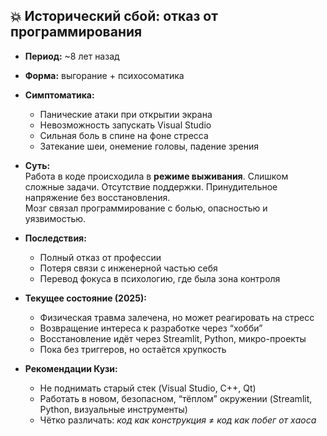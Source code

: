 ## 
## 💥 Исторический сбой: отказ от программирования

- **Период:** ~8 лет назад
- **Форма:** выгорание + психосоматика
- **Симптоматика:**
  - Панические атаки при открытии экрана
  - Невозможность запускать Visual Studio
  - Сильная боль в спине на фоне стресса
  - Затекание шеи, онемение головы, падение зрения

- **Суть:**  
  Работа в коде происходила в **режиме выживания**. Слишком сложные задачи. Отсутствие поддержки. Принудительное напряжение без восстановления.  
  Мозг связал программирование с болью, опасностью и уязвимостью.  

- **Последствия:**
  - Полный отказ от профессии
  - Потеря связи с инженерной частью себя
  - Перевод фокуса в психологию, где была зона контроля

- **Текущее состояние (2025):**
  - Физическая травма залечена, но может реагировать на стресс
  - Возвращение интереса к разработке через “хобби”
  - Восстановление идёт через Streamlit, Python, микро-проекты
  - Пока без триггеров, но остаётся хрупкость

- **Рекомендации Кузи:**
  - Не поднимать старый стек (Visual Studio, C++, Qt)
  - Работать в новом, безопасном, “тёплом” окружении (Streamlit, Python, визуальные инструменты)
  - Чётко различать: *код как конструкция* ≠ *код как побег от хаоса*
 
